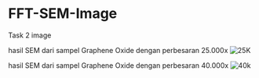 # FFT-SEM-Image
Task 2 image

hasil SEM dari sampel Graphene Oxide dengan perbesaran 25.000x
![25K](https://user-images.githubusercontent.com/123135815/220417042-98666897-1a2d-4550-ad64-e0ee85935868.png)

hasil SEM dari sampel Graphene Oxide dengan perbesaran 40.000x
![40k](https://user-images.githubusercontent.com/123135815/220417141-d16869ca-f0af-498c-9059-5c0a3d4f4493.png)
